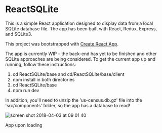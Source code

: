 # ReactSQLite

This is a simple React application designed to display data from a local SQLite database file. The app has been built with React, Redux, Express, and SQLite3.

This project was bootstrapped with [Create React App](https://github.com/facebookincubator/create-react-app).

The app is currently WIP – the back-end has yet to be finished and other SQLite approaches are being considered. To get the current app up and running, follow these instructions:

1) cd ReactSQLite/base and cd/ReactSQLite/base/client
2) npm install in both directories
3) cd ReactSQLite/base
4) npm run dev

In addition, you'll need to unzip the 'us-census.db.gz' file into the 'src/components' folder, so the app has a database to read!

![screen shot 2018-04-03 at 09 01 40](https://user-images.githubusercontent.com/25869284/38236975-bcd302d4-371d-11e8-989b-0bb9e522a632.png)

App upon loading